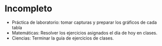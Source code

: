 # Incompleto

- Práctica de laboratorio: tomar capturas y preparar los gráficos de cada tabla
- Matemáticas: Resolver los ejercicios asignados el día de hoy en clases.
- Ciencias: Terminar la guía de ejercicios de clases.
